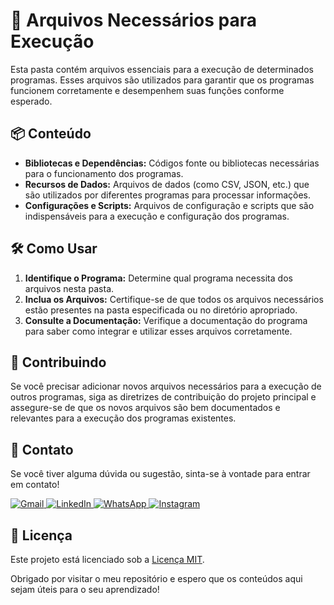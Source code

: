 # 📂 Arquivos Necessários para Execução 

Esta pasta contém arquivos essenciais para a execução de determinados programas. Esses arquivos são utilizados para garantir que os programas funcionem corretamente e desempenhem suas funções conforme esperado.

## 📦 Conteúdo 

- **Bibliotecas e Dependências:** Códigos fonte ou bibliotecas necessárias para o funcionamento dos programas. 
- **Recursos de Dados:** Arquivos de dados (como CSV, JSON, etc.) que são utilizados por diferentes programas para processar informações. 
- **Configurações e Scripts:** Arquivos de configuração e scripts que são indispensáveis para a execução e configuração dos programas. 

## 🛠️ Como Usar 

1. **Identifique o Programa:** Determine qual programa necessita dos arquivos nesta pasta.
2. **Inclua os Arquivos:** Certifique-se de que todos os arquivos necessários estão presentes na pasta especificada ou no diretório apropriado.
3. **Consulte a Documentação:** Verifique a documentação do programa para saber como integrar e utilizar esses arquivos corretamente. 

## 🤝 Contribuindo 

Se você precisar adicionar novos arquivos necessários para a execução de outros programas, siga as diretrizes de contribuição do projeto principal e assegure-se de que os novos arquivos são bem documentados e relevantes para a execução dos programas existentes.

## 💬 Contato

Se você tiver alguma dúvida ou sugestão, sinta-se à vontade para entrar em contato!

<p align="left">
  <a href="mailto:pablocaballero07@gmail.com" title="Gmail">
    <img src="https://img.shields.io/badge/-Gmail-FF0000?style=flat-square&labelColor=FF0000&logo=gmail&logoColor=white" alt="Gmail"/>
  </a>
  <a href="https://www.linkedin.com/in/pabl0maciel" title="LinkedIn">
    <img src="https://img.shields.io/badge/-Linkedin-0e76a8?style=flat-square&logo=Linkedin&logoColor=white" alt="LinkedIn"/>
  </a>
  <a href="https://wa.me/11963934212" title="WhatsApp">
    <img src="https://img.shields.io/badge/-WhatsApp-25d366?style=flat-square&labelColor=25d366&logo=whatsapp&logoColor=white" alt="WhatsApp"/>
  </a>
  <a href="https://www.instagram.com/pabl0maciel" title="Instagram">
    <img src="https://img.shields.io/badge/-Instagram-DF0174?style=flat-square&labelColor=DF0174&logo=instagram&logoColor=white" alt="Instagram"/>
  </a>
</p>

## 📜 Licença

Este projeto está licenciado sob a [Licença MIT](LICENSE).

Obrigado por visitar o meu repositório e espero que os conteúdos aqui sejam úteis para o seu aprendizado!
